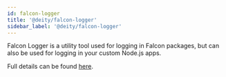 ```yaml
---
id: falcon-logger
title: '@deity/falcon-logger'
sidebar_label: '@deity/falcon-logger'
---
```


Falcon Logger is a utility tool used for logging in Falcon packages, but can also be used for logging in your custom Node.js apps.

Full details can be found [here](/v2019/platform/miscellaneous/falcon-logger).
